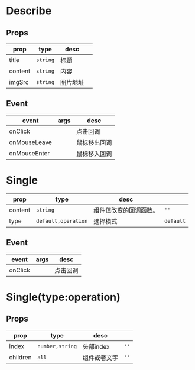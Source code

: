 # Describe

## Props
| prop          | type                                  | desc                 |                        |
| ------------- | ------------------------------------ | ---------------------- | ---------------------- |
| title         | `string`                             | 标题                    |
| content       | `string`                             | 内容                    |
| imgSrc        | `string`                             | 图片地址                 |

## Event
| event         | args                                 |  desc                  |
| ------------- | ------------------------------------ | ---------------------- | 
| onClick       |                                      | 点击回调                |
| onMouseLeave  |                                      | 鼠标移出回调             |
| onMouseEnter  |                                      | 鼠标移入回调             |



# Single
| prop          | type                                  | desc                   |                        |
| ------------- | ------------------------------------ | ----------------------  | ---------------------- |
| content       | `string`                             | 组件值改变的回调函数。      | `''`
| type          | `default,operation`                  | 选择模式                  |  `default`

## Event
| event         | args                                 |  desc                  |
| ------------- | ------------------------------------ | ---------------------- | 
| onClick       |                                      | 点击回调                 |


# Single(type:operation)
## Props
| prop         | type                                 | desc                      |                        |
| -------------| ------------------------------------ | ----------------------    | ---------------------- |
| index        | `number,string`                      | 头部index                  |  `''`
| children     | `all`                                | 组件或者文字                |  `''`
